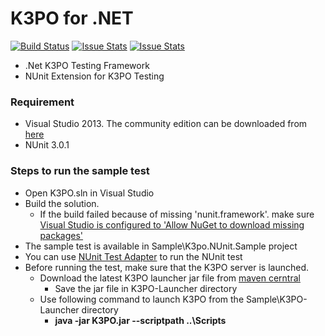 # K3PO for .NET

[![Build Status][build-status-image]][build-status]
[![Issue Stats][pull-requests-image]][pull-requests]
[![Issue Stats][issues-closed-image]][issues-closed]

[build-status-image]: https://ci.appveyor.com/api/projects/status/erbxtvrxc3j59nqs/branch/develop?svg=true
[build-status]: https://ci.appveyor.com/project/jfallows/k3po-dotnet/branch/develop
[pull-requests-image]: http://www.issuestats.com/github/k3po/k3po.dotnet/badge/pr
[pull-requests]: http://www.issuestats.com/github/k3po/k3po.dotnet
[issues-closed-image]: http://www.issuestats.com/github/k3po/k3po.dotnet/badge/issue
[issues-closed]: http://www.issuestats.com/github/k3po/k3po.dotnet

- .Net K3PO Testing Framework
- NUnit Extension for K3PO Testing


### Requirement


- Visual Studio 2013. The community edition can be downloaded from [here](https://www.visualstudio.com/en-us/products/visual-studio-community-vs.aspx)
- NUnit 3.0.1

### Steps to run the sample test

- Open K3PO.sln in Visual Studio
- Build the solution.
    - If the build failed because of missing 'nunit.framework'. make sure [Visual Studio is configured to 'Allow NuGet to download missing packages'](https://docs.nuget.org/consume/package-restore)
- The sample test is available in Sample\K3po.NUnit.Sample project
- You can use [NUnit Test Adapter](https://visualstudiogallery.msdn.microsoft.com/6ab922d0-21c0-4f06-ab5f-4ecd1fe7175d) to run the NUnit test
- Before running the test, make sure that the K3PO server is launched.
	- Download the latest K3PO launcher jar file from [maven cerntral](http://search.maven.org/#search%7Cga%7C1%7Ca%3A%22k3po.launcher%22)
		- Save the jar file in K3PO-Launcher directory
	- Use following command to launch K3PO from the Sample\K3PO-Launcher directory
		- **java -jar K3PO.jar --scriptpath ..\Scripts**
